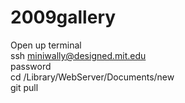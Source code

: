 # 2009gallery

Open up terminal  
ssh miniwally@designed.mit.edu  
password   
cd /Library/WebServer/Documents/new  
git pull  

